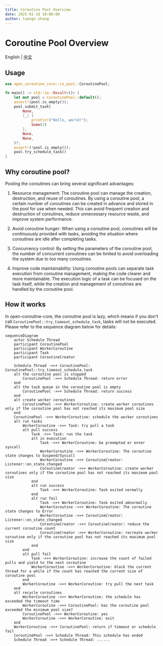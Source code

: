 ```yaml
---
title: Coroutine Pool Overview
date: 2025-01-18 10:00:00
author: loongs-zhang
---
```


# Coroutine Pool Overview

English | [中文](../cn/coroutine-pool.md)

## Usage

```rust
use open_coroutine_core::co_pool::CoroutinePool;

fn main() -> std::io::Result<()> {
    let mut pool = CoroutinePool::default();
    assert!(pool.is_empty());
    pool.submit_task(
        None,
        |_| {
            println!("Hello, world!");
            Some(2)
        },
        None,
        None,
    )?;
    assert!(!pool.is_empty());
    pool.try_schedule_task()
}
```

## Why coroutine pool?

Pooling the coroutines can bring several significant advantages:

1. Resource management: The coroutine pool can manage the creation, destruction, and reuse of coroutines. By using a
   coroutine pool, a certain number of coroutines can be created in advance and stored in the pool for use when needed.
   This can avoid frequent creation and destruction of coroutines, reduce unnecessary resource waste, and improve system
   performance.

2. Avoid coroutine hunger: When using a coroutine pool, coroutines will be continuously provided with tasks, avoiding
   the situation where coroutines are idle after completing tasks.

3. Concurrency control: By setting the parameters of the coroutine pool, the number of concurrent coroutines can be
   limited to avoid overloading the system due to too many coroutines.

4. Improve code maintainability: Using coroutine pools can separate task execution from coroutine management, making the
   code clearer and more maintainable. The execution logic of a task can be focused on the task itself, while the
   creation and management of coroutines are handled by the coroutine pool.

## How it works

In open-coroutine-core, the coroutine pool is lazy, which means if you don't call
`CoroutinePool::try_timeout_schedule_task`, tasks will not be executed. Please refer to the sequence diagram below for
details:

```mermaid
sequenceDiagram
    actor Schedule Thread
    participant CoroutinePool
    participant WorkerCoroutine
    participant Task
    participant CoroutineCreator

    Schedule Thread ->>+ CoroutinePool: CoroutinePool::try_timeout_schedule_task
    alt the coroutine pool is stopped
        CoroutinePool ->>+ Schedule Thread: return error
    end
    alt the task queue in the coroutine pool is empty
        CoroutinePool ->>+ Schedule Thread: return success
    end
    alt create worker coroutines
        CoroutinePool ->>+ WorkerCoroutine: create worker coroutines only if the coroutine pool has not reached its maximum pool size
    end
    CoroutinePool ->>+ WorkerCoroutine: schedule the worker coroutines
    alt run tasks
        WorkerCoroutine ->>+ Task: try pull a task
        alt pull success
            Task ->>+ Task: run the task
            alt in execution
                Task ->>+ WorkerCoroutine: be preempted or enter syscall
                WorkerCoroutine ->>+ WorkerCoroutine: The coroutine state changes to Suspend/Syscall
                WorkerCoroutine ->>+ CoroutineCreator: Listener::on_state_changed
                CoroutineCreator ->>+ WorkerCoroutine: create worker coroutines only if the coroutine pool has not reached its maximum pool size
            end
            alt run success
                Task ->>+ WorkerCoroutine: Task exited normally
            end
            alt run fail
                Task ->>+ WorkerCoroutine: Task exited abnormally
                WorkerCoroutine ->>+ WorkerCoroutine: The coroutine state changes to Error
                WorkerCoroutine ->>+ CoroutineCreator: Listener::on_state_changed
                CoroutineCreator ->>+ CoroutineCreator: reduce the current coroutine count
                CoroutineCreator ->>+ WorkerCoroutine: recreate worker coroutine only if the coroutine pool has not reached its maximum pool size
            end
        end
        alt pull fail
            Task ->>+ WorkerCoroutine: increase the count of failed pulls and yield to the next coroutine
            WorkerCoroutine ->>+ WorkerCoroutine: block the current thread for a while if the count has reached the current size of coroutine pool
        end
        WorkerCoroutine ->>+ WorkerCoroutine: try pull the next task
    end
    alt recycle coroutines
        WorkerCoroutine ->>+ WorkerCoroutine: the schedule has exceeded the timeout time
        WorkerCoroutine ->>+ CoroutinePool: has the coroutine pool exceeded the minimum pool size?
        CoroutinePool ->>+ WorkerCoroutine: yes
        WorkerCoroutine ->>+ WorkerCoroutine: exit
    end
    WorkerCoroutine ->>+ CoroutinePool: return if timeout or schedule fail
    CoroutinePool ->>+ Schedule Thread: This schedule has ended
    Schedule Thread ->>+ Schedule Thread: ......
```
